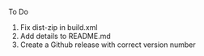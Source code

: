 To Do
1. Fix dist-zip in build.xml
2. Add details to README.md
3. Create a Github release with correct version number